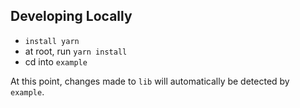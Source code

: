 ## Developing Locally

* `install yarn`
* at root, run `yarn install`
* cd into `example`

At this point, changes made to `lib` will automatically be detected by `example`.